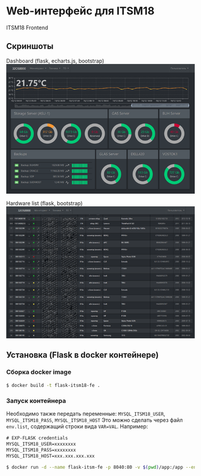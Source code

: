 # Web-интерфейс для ITSM18
ITSM18 Frontend

## Скриншоты
Dashboard (flask, echarts.js, bootstrap)
![screenshot here](/screenshots/screenshot_dash_sm.png)

Hardware list (flask, bootstrap)
![screenshot here](/screenshots/screenshot_hw_list_sm.png)

## Установка (Flask в docker контейнере)

### Сборка docker image

```sh
$ docker build -t flask-itsm18-fe .
```

### Запуск контейнера

Необходимо также передать переменные: `MYSQL_ITSM18_USER`, `MYSQL_ITSM18_PASS`, `MYSQL_ITSM18_HOST` Это можно сделать через файл `env.list`, содержащий строки вида `VAR=VAL`. Например:

```
# EXP-FLASK credentials
MYSQL_ITSM18_USER=xxxxxxxx
MYSQL_ITSM18_PASS=xxxxxxxx
MYSQL_ITSM18_HOST=xxx.xxx.xxx.xxx
```

```sh
$ docker run -d --name flask-itsm-fe -p 8040:80 -v $(pwd)/app:/app --env-file ~/env.list flask-itsm18-fe
```
